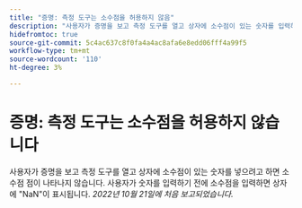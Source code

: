 ```yaml
---
title: "증명: 측정 도구는 소수점을 허용하지 않음"
description: "사용자가 증명을 보고 측정 도구를 열고 상자에 소수점이 있는 숫자를 입력하려고 하면 소수점 값이 표시되지 않습니다. 사용자가 숫자를 입력하기 전에 소수점을 입력하면 상자에 NaN이 표시됩니다."
hidefromtoc: true
source-git-commit: 5c4ac637c8f0fa4a4ac8afa6e8edd06fff4a99f5
workflow-type: tm+mt
source-wordcount: '110'
ht-degree: 3%

---
```



# 증명: 측정 도구는 소수점을 허용하지 않습니다

<!--This article is on the WF and WFP TOC-->

사용자가 증명을 보고 측정 도구를 열고 상자에 소수점이 있는 숫자를 넣으려고 하면 소수점 점이 나타나지 않습니다. 사용자가 숫자를 입력하기 전에 소수점을 입력하면 상자에 &quot;NaN&quot;이 표시됩니다.
_2022년 10월 21일에 처음 보고되었습니다._

